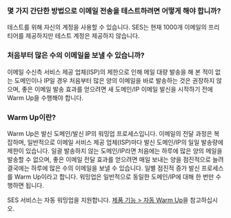 [](id:que1) 
### 몇 가지 간단한 방법으로 이메일 전송을 테스트하려면 어떻게 해야 합니까?
테스트를 위해 자신의 계정을 사용할 수 있습니다. SES는 현재 1000개 이메일의 프리 티어를 제공하지만 테스트 계정은 제공하지 않습니다.

[](id:que5) 
### 처음부터 많은 수의 이메일을 보낼 수 있습니까?
이메일 수신측 서비스 제공 업체(ISP)의 제한으로 인해 메일 대량 발송을 해 본 적이 없는 도메인이나 IP일 경우 처음부터 많은 양의 이메일을 바로 발송하는 것은 권장하지 않으며, 좋은 이메일 발송 효과를 얻으려면 새 도메인/IP 이메일 발신을 시작하기 전에 Warm Up을 수행해야 합니다.

[](id:que6) 
### Warm Up이란?
Warm Up은 발신 도메인/발신 IP의 워밍업 프로세스입니다. 이메일의 전달 과정은 복잡하며, 일반적으로 이메일 서비스 제공 업체(ISP)마다 발신 도메인/IP의 일일 발송량에 제한이 있습니다. 일괄 발송하지 않는 도메인/IP라면 처음에는 하루에 많은 양의 메일을 발송할 수 없으며, 좋은 이메일 전달 효과를 얻으려면 매일 보내는 양을 점진적으로 늘려 결국에는 하루에 많은 수의 이메일을 보낼 수 있습니다. 일별 점진적 증가 발신 프로세스를 Warm Up이라고 합니다. 워밍업은 일반적으로 동일한 도메인/IP에 대해 한 번만 수행하면 됩니다.

SES 서비스는 자동 워밍업을 지원합니다. [제품 기능 > 자동 Warm Up](https://intl.cloud.tencent.com/document/product/1084/43285)을 참고하십시오.


